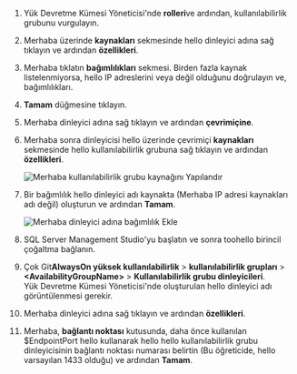 1. Yük Devretme Kümesi Yöneticisi'nde **rolleri**ve ardından, kullanılabilirlik grubunu vurgulayın.  

2. Merhaba üzerinde **kaynakları** sekmesinde hello dinleyici adına sağ tıklayın ve ardından **özellikleri**.

3. Merhaba tıklatın **bağımlılıkları** sekmesi. Birden fazla kaynak listelenmiyorsa, hello IP adreslerini veya değil olduğunu doğrulayın ve, bağımlılıkları.  

4. **Tamam** düğmesine tıklayın.

5. Merhaba dinleyici adına sağ tıklayın ve ardından **çevrimiçine**.

6. Merhaba sonra dinleyicisi hello üzerinde çevrimiçi **kaynakları** sekmesinde hello kullanılabilirlik grubuna sağ tıklayın ve ardından **özellikleri**.
   
    ![Merhaba kullanılabilirlik grubu kaynağını Yapılandır](./media/virtual-machines-sql-server-configure-alwayson-availability-group-listener/IC678772.gif)

7. Bir bağımlılık hello dinleyici adı kaynakta (Merhaba IP adresi kaynakları adı değil) oluşturun ve ardından **Tamam**.
   
    ![Merhaba dinleyici adına bağımlılık Ekle](./media/virtual-machines-sql-server-configure-alwayson-availability-group-listener/IC678773.gif)

8. SQL Server Management Studio'yu başlatın ve sonra toohello birincil çoğaltma bağlanın.

9. Çok Git**AlwaysOn yüksek kullanılabilirlik** > **kullanılabilirlik grupları** > **\<AvailabilityGroupName\>**   >  **Kullanılabilirlik grubu dinleyicileri**.  
    Yük Devretme Kümesi Yöneticisi'nde oluşturulan hello dinleyici adı görüntülenmesi gerekir.

10. Merhaba dinleyici adına sağ tıklayın ve ardından **özellikleri**.

11. Merhaba, **bağlantı noktası** kutusunda, daha önce kullanılan $EndpointPort hello kullanarak hello hello kullanılabilirlik grubu dinleyicisinin bağlantı noktası numarası belirtin (Bu öğreticide, hello varsayılan 1433 olduğu) ve ardından **Tamam**.

